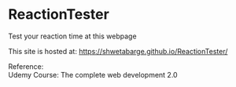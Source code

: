 # ReactionTester
Test your reaction time at this webpage

This site is hosted at: https://shwetabarge.github.io/ReactionTester/
<p>Reference: 
  <br>Udemy Course: The complete web development 2.0
</p>
